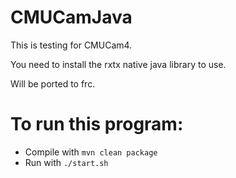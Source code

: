 CMUCamJava
==========

This is testing for CMUCam4.

You need to install the rxtx native java library to use.

Will be ported to frc.

To run this program:
==
- Compile with `mvn clean package`
- Run with `./start.sh`

